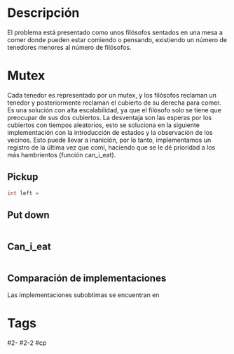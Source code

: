 # Descripción
El problema está presentado como unos filósofos sentados en una mesa a comer donde pueden estar comiendo o pensando, existiendo un número de tenedores menores al número de filósofos.
# Mutex
Cada tenedor es representado por un mutex, y los filósofos reclaman un tenedor y posteriormente reclaman el cubierto de su derecha para comer.
Es una solución con alta escalabilidad, ya que el filósofo solo se tiene que preocupar de sus dos cubiertos.
La desventaja son las esperas por los cubiertos con tiempos aleatorios, esto se soluciona en la siguiente implementación con la introducción de estados y la observación de los vecinos. Esto puede llevar a inanición, por lo tanto, implementamos un registro de la última vez que comí, haciendo que se le dé prioridad a los más hambrientos (función can_i_eat).
## Pickup
```c
int left = 
```
## Put down
```c

```
## Can_i_eat
```c

```
## Comparación de implementaciones
Las implementaciones subobtimas se encuentran en 
# Tags
#2-
#2-2
#cp